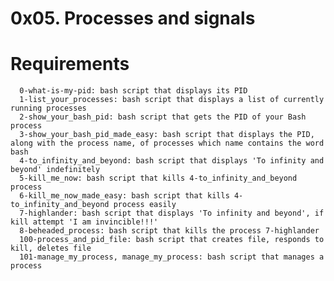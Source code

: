 # 0x05. Processes and signals

   # Requirements
      0-what-is-my-pid: bash script that displays its PID
      1-list_your_processes: bash script that displays a list of currently running processes
      2-show_your_bash_pid: bash script that gets the PID of your Bash process
      3-show_your_bash_pid_made_easy: bash script that displays the PID, along with the process name, of processes which name contains the word bash
      4-to_infinity_and_beyond: bash script that displays 'To infinity and beyond' indefinitely
      5-kill_me_now: bash script that kills 4-to_infinity_and_beyond process
      6-kill_me_now_made_easy: bash script that kills 4-to_infinity_and_beyond process easily
      7-highlander: bash script that displays 'To infinity and beyond', if kill attempt 'I am invincible!!!'
      8-beheaded_process: bash script that kills the process 7-highlander
      100-process_and_pid_file: bash script that creates file, responds to kill, deletes file
      101-manage_my_process, manage_my_process: bash script that manages a process
